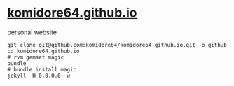 # [komidore64.github.io](http://komidore64.github.io)

personal website

```
git clone git@github.com:komidore64/komidore64.github.io.git -o github
cd komidore64.github.io
# rvm gemset magic
bundle
# bundle install magic
jekyll -H 0.0.0.0 -w
```
